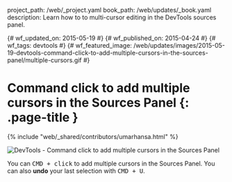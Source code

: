 project_path: /web/_project.yaml book_path: /web/updates/_book.yaml description: Learn how to to multi-cursor editing in the DevTools sources panel.

{# wf_updated_on: 2015-05-19 #} {# wf_published_on: 2015-04-24 #} {# wf_tags: devtools #} {# wf_featured_image: /web/updates/images/2015-05-19-devtools-command-click-to-add-multiple-cursors-in-the-sources-panel/multiple-cursors.gif #}

# Command click to add multiple cursors in the Sources Panel {: .page-title }

{% include "web/_shared/contributors/umarhansa.html" %}

<img src="/web/updates/images/2015-05-19-devtools-command-click-to-add-multiple-cursors-in-the-sources-panel/multiple-cursors.gif" alt="DevTools - Command click to add multiple cursors in the Sources Panel" />

You can <kbd class="kbd">CMD + click</kbd> to add multiple cursors in the Sources Panel. You can also **undo** your last selection with <kbd class="kbd">CMD + U</kbd>.